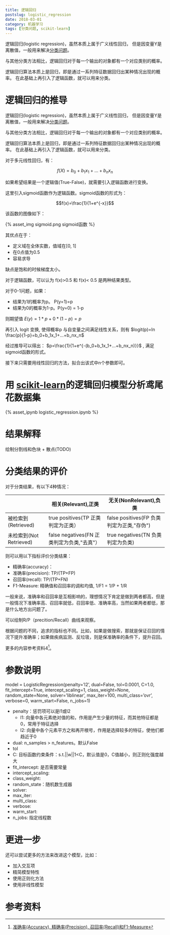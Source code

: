 ```yaml
---
title: 逻辑回归
postslug: logistic_regression
date: 2018-03-01
category: 机器学习
tags: [分类问题, scikit-learn]
---
```


逻辑回归(logistic regression)，虽然本质上属于广义线性回归，
但是因变量Y是离散值，一般用来解决[分类问题](/tags/分类问题)。

与其他分类方法相比，逻辑回归对于每一个输出的对象都有一个对应类别的概率。


逻辑回归算法本质上是回归，即是通过一系列特征数据回归出某种情况出现的概率。
在此基础上再引入了逻辑函数，就可以用来分类。

<!--more-->

# 逻辑回归的推导

逻辑回归(logistic regression)，虽然本质上属于广义线性回归，
但是因变量Y是离散值，一般用来解决[分类问题](/tags.html#分类问题)。

与其他分类方法相比，逻辑回归对于每一个输出的对象都有一个对应类别的概率。


逻辑回归算法本质上是回归，即是通过一系列特征数据回归出某种情况出现的概率。
在此基础上再引入了逻辑函数，就可以用来分类。


对于多元线性回归，有：

$$f(X)=b_0+b_1x_1+...+b_nx_n$$

如果希望结果是一个逻辑值(True-False)，就需要引入逻辑函数进行变换。

这里引入sigmoid函数作为逻辑函数。sigmoid函数的形式为：

$$f(x)=\frac{1}{1+e^{-x}}$$

该函数的图像如下：

{% asset_img sigmoid.png sigmoid函数 %}

其优点在于：

- 定义域在全体实数，值域在[0, 1]
- 在0点值为0.5
- 容易求导

缺点是饱和的时候梯度太小。

对于逻辑函数，可以认为 f(x)>0.5 和 f(x)< 0.5 是两种结果类型。

对于0-1问题，如果：

- 结果为1的概率为p。 P(y=1)=p
- 结果为0的概率为1-p。P(y=0) = 1-p

则期望值 $E(y)=1*p + 0*(1-p) =p$

再引入 logit 变换, 使得概率p 与自变量之间满足线性关系，则有 $logit(p)=ln \frac{p}{1-p}=b_0+b_1x_1+...+b_nx_n$

经过推导可以得出： $p=\frac{1}{1+e^{-(b_0+b_1x_1+...+b_nx_n)}}$ , 满足sigmoid函数的形式。

接下来只需要用线性回归的方法，拟合出该式中n个参数即可。


# 用 [scikit-learn](/tags.html#scikit-learn)的逻辑回归模型分析鸢尾花数据集

{% asset_ipynb logistic_regression.ipynb %}


# 结果解释

绘制分割线和色块 + 散点(TODO)


# 分类结果的评价

对于分类结果，有以下4种情况：

|                       |      相关(Relevant),正类                  |无关(NonRelevant),负类                    |
|---------------------- | ----------------------------------------- | -----------------------------------------|
|被检索到(Retrieved)    |true positives(TP 正类判定为正类）         |false positives(FP 负类判定为正类,"存伪") |
|未检索到(Not Retrieved)|false negatives(FN 正类判定为负类,"去真"） |true negatives(TN 负类判定为负类)         |

则可以用以下指标评价分类结果：

- 精确率(accuracy)：
- 准确率(precision): TP/(TP+FP)
- 召回率(recall): TP/(TP+FN) 
- F1-Measure: 精确值和召回率的调和均值, 1/F1 = 1/P + 1/R

一般来说，准确率和召回率是互相影响的，理想情况下肯定是做到两者都高，但是一般情况下准确率高、召回率就低，召回率低、准确率高，当然如果两者都低，那是什么地方出问题了。

可以绘制R/P（precition/Recall）曲线来观察。

根据问题的不同，追求的指标也不同。比如，如果是做搜索，那就是保证召回的情况下提升准确率；如果做疾病监测、反垃圾，则是保准确率的条件下，提升召回。

更多的内容参考资料4[^4]。


# 参数说明

model = LogisticRegression(penalty=’l2’, dual=False, tol=0.0001, C=1.0,
fit_intercept=True, intercept_scaling=1, class_weight=None,
random_state=None, solver=’liblinear’, max_iter=100, multi_class=’ovr’,
verbose=0, warm_start=False, n_jobs=1)

- penalty：惩罚项可以是l1或l2
  + l1: 向量中各元素绝对值的和，作用是产生少量的特征，而其他特征都是0，常用于特征选择
  + l2: 向量中各个元素平方之和再开根号，作用是选择较多的特征，使他们都趋近于0
- dual: n_samples > n_features。默认False
- tol
- C: 目标函数约束条件：s.t.||w||1<C，默认值是0，C值越小，则正则化强度越大
- fit_intercept: 是否需要常量
- intercept_scaling: 
- class_weight:
- random_state：随机数生成器
- solver: 
- max_iter:
- multi_class:
- verbose: 
- warm_start: 
- n_jobs: 指定线程数

# 更进一步

还可以尝试更多的方法来改进这个模型，比如：

* 加入交互项
* 精简模型特性
* 使用正则化方法
* 使用非线性模型



# 参考资料

[^1]: [逻辑回归LogisticRegression分析鸢尾花数据](http://blog.csdn.net/eastmount/article/details/77920470)

[^2]: [用Python开始机器学习（7：逻辑回归分类）](http://img.blog.csdn.net/20141127202837195)

[^3]: [Sklearn-LogisticRegression逻辑回归](http://blog.csdn.net/CherDW/article/details/54891073)

[^4]: [准确率(Accuracy), 精确率(Precision), 召回率(Recall)和F1-Measure](https://www.cnblogs.com/sddai/p/5696870.html)